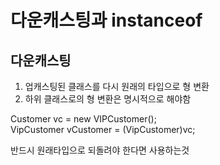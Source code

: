 다운캐스팅과 instanceof
================
다운캐스팅
--------------------
1. 업캐스팅된 클래스를 다시 원래의 타입으로 형 변환
2. 하위 클래스로의 형 변환은 명시적으로 해야함

Customer vc = new VIPCustomer();  
VipCustomer vCustomer = (VipCustomer)vc;

반드시 원래타입으로 되돌려야 한다면 사용하는것